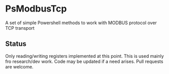 # PsModbusTcp
A set of simple Powershell methods to work with MODBUS protocol over TCP transport

## Status
Only reading/writing registers implemented at this point. This is used mainly fro research/dev work. Code may be updated if a need arises. Pull requests are welcome.
